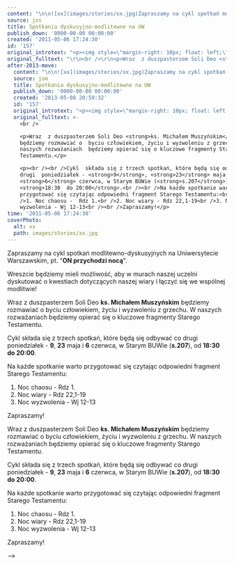 ```yaml
---
content: "\n\n![xx](images/stories/xx.jpg)Zapraszamy na cykl spotkań modlitewno-dyskusyjnych na Uniwersytecie Warszawskim, pt. \"**ON przychodzi nocą**\".\n\nWreszcie  będziemy mieli możliwość, aby w murach naszej uczelni dyskutować o  kwestiach dotyczących naszej wiary i łączyć się we wspólnej modlitwie!\n\_\n\n<!--{{intro-break}}-->\n\nWraz  z duszpasterzem Soli Deo **ks. Michałem Muszyńskim** będziemy rozmawiać o  byciu człowiekiem, życiu i wyzwoleniu z grzechu. W naszych rozważaniach  będziemy opierać się o kluczowe fragmenty Starego Testamentu.\n\n\nCykl  składa się z trzech spotkań, które będą się odbywać co drugi  poniedziałek - **9**, **23** maja i **6** czerwca, w Starym BUWie (**s.207**), od **18:30  do 20:00**.\n\nNa każde spotkanie warto przygotować się czytając odpowiedni fragment Starego Testamentu:\n\n1. Noc chaosu -  Rdz 1.\n2. Noc wiary - Rdz 22,1-19\n3. Noc wyzwolenia - Wj 12-13\n\nZapraszamy!\n\n\n<!--CONTENT FROM OLD SERVER (jos before 2013): \n\n![xx](images/stories/xx.jpg)Zapraszamy na cykl spotkań modlitewno-dyskusyjnych na Uniwersytecie Warszawskim, pt. \"**ON przychodzi nocą**\".\n\nWreszcie  będziemy mieli możliwość, aby w murach naszej uczelni dyskutować o  kwestiach dotyczących naszej wiary i łączyć się we wspólnej modlitwie!\n\r\n\n\_\n\r\n\n<!--{{intro-break}}-->\n\r\n\n\r\n\nWraz  z duszpasterzem Soli Deo **ks. Michałem Muszyńskim** będziemy rozmawiać o  byciu człowiekiem, życiu i wyzwoleniu z grzechu. W naszych rozważaniach  będziemy opierać się o kluczowe fragmenty Starego Testamentu.\n\r\n\nCykl  składa się z trzech spotkań, które będą się odbywać co drugi  poniedziałek - **9**, **23** maja i **6** czerwca, w Starym BUWie (**s.207**), od **18:30  do 20:00**.\n\nNa każde spotkanie warto przygotować się czytając odpowiedni fragment Starego Testamentu:\n\n1. Noc chaosu -  Rdz 1.\n2. Noc wiary - Rdz 22,1-19\n3. Noc wyzwolenia - Wj 12-13\n\nZapraszamy!\n\n-->"
source: jos
title: Spotkania dyskusyjno-modlitewne na UW
publish_down: '0000-00-00 00:00:00'
created: '2011-05-06 17:24:30'
id: '157'
original_introtext: "<p><img style=\"margin-right: 10px; float: left;\" alt=\"xx\" src=\"images/stories/xx.jpg\" height=\"87\" width=\"130\" />Zapraszamy na cykl spotkań modlitewno-dyskusyjnych na Uniwersytecie Warszawskim, pt. \"<strong>ON przychodzi nocą</strong>\".<br /><br />Wreszcie  będziemy mieli możliwość, aby w murach naszej uczelni dyskutować o  kwestiach dotyczących naszej wiary i łączyć się we wspólnej modlitwie!</p>\r\n<p>\_</p>\r\n"
original_fulltext: "\r\n<br />\r\n<p>Wraz  z duszpasterzem Soli Deo <strong>ks. Michałem Muszyńskim</strong> będziemy rozmawiać o  byciu człowiekiem, życiu i wyzwoleniu z grzechu. W naszych rozważaniach  będziemy opierać się o kluczowe fragmenty Starego Testamentu.</p>\r\n<p><br /><br />Cykl  składa się z trzech spotkań, które będą się odbywać co drugi  poniedziałek - <strong>9</strong>, <strong>23</strong> maja i <strong>6</strong> czerwca, w Starym BUWie (<strong>s.207</strong>), od <strong>18:30  do 20:00</strong>.<br /><br />Na każde spotkanie warto przygotować się czytając odpowiedni fragment Starego Testamentu:<br /><br />1. Noc chaosu -  Rdz 1.<br />2. Noc wiary - Rdz 22,1-19<br />3. Noc wyzwolenia - Wj 12-13<br /><br />Zapraszamy!</p>"
after-2013-move:
  content: "\n\n![xx](images/stories/xx.jpg)Zapraszamy na cykl spotkań modlitewno-dyskusyjnych na Uniwersytecie Warszawskim, pt. \"**ON przychodzi nocą**\".\n\nWreszcie  będziemy mieli możliwość, aby w murach naszej uczelni dyskutować o  kwestiach dotyczących naszej wiary i łączyć się we wspólnej modlitwie!\n\_\n\n<!--{{intro-break}}-->\n\nWraz  z duszpasterzem Soli Deo **ks. Michałem Muszyńskim** będziemy rozmawiać o  byciu człowiekiem, życiu i wyzwoleniu z grzechu. W naszych rozważaniach  będziemy opierać się o kluczowe fragmenty Starego Testamentu.\n\n\nCykl  składa się z trzech spotkań, które będą się odbywać co drugi  poniedziałek - **9**, **23** maja i **6** czerwca, w Starym BUWie (**s.207**), od **18:30  do 20:00**.\n\nNa każde spotkanie warto przygotować się czytając odpowiedni fragment Starego Testamentu:\n\n1. Noc chaosu -  Rdz 1.\n2. Noc wiary - Rdz 22,1-19\n3. Noc wyzwolenia - Wj 12-13\n\nZapraszamy!\n"
  source: jom
  title: Spotkania dyskusyjno-modlitewne na UW
  publish_down: '0000-00-00 00:00:00'
  created: '2013-05-08 20:59:32'
  id: '157'
  original_introtext: "<p><img style=\"margin-right: 10px; float: left;\" alt=\"xx\" src=\"images/stories/xx.jpg\" height=\"87\" width=\"130\" />Zapraszamy na cykl spotkań modlitewno-dyskusyjnych na Uniwersytecie Warszawskim, pt. \"<strong>ON przychodzi nocą</strong>\".<br /><br />Wreszcie  będziemy mieli możliwość, aby w murach naszej uczelni dyskutować o  kwestiach dotyczących naszej wiary i łączyć się we wspólnej modlitwie!</p>\n<p>\_</p>"
  original_fulltext: >-
    <br />

    <p>Wraz  z duszpasterzem Soli Deo <strong>ks. Michałem Muszyńskim</strong>
    będziemy rozmawiać o  byciu człowiekiem, życiu i wyzwoleniu z grzechu. W
    naszych rozważaniach  będziemy opierać się o kluczowe fragmenty Starego
    Testamentu.</p>

    <p><br /><br />Cykl  składa się z trzech spotkań, które będą się odbywać co
    drugi  poniedziałek - <strong>9</strong>, <strong>23</strong> maja i
    <strong>6</strong> czerwca, w Starym BUWie (<strong>s.207</strong>), od
    <strong>18:30  do 20:00</strong>.<br /><br />Na każde spotkanie warto
    przygotować się czytając odpowiedni fragment Starego Testamentu:<br /><br
    />1. Noc chaosu -  Rdz 1.<br />2. Noc wiary - Rdz 22,1-19<br />3. Noc
    wyzwolenia - Wj 12-13<br /><br />Zapraszamy!</p>
time: '2011-05-06 17:24:30'
coverPhoto:
  alt: xx
  path: images/stories/xx.jpg
---
```

Zapraszamy na cykl spotkań modlitewno-dyskusyjnych na Uniwersytecie Warszawskim, pt. "**ON przychodzi nocą**".

Wreszcie  będziemy mieli możliwość, aby w murach naszej uczelni dyskutować o  kwestiach dotyczących naszej wiary i łączyć się we wspólnej modlitwie!
 

<!--{{intro-break}}-->

Wraz  z duszpasterzem Soli Deo **ks. Michałem Muszyńskim** będziemy rozmawiać o  byciu człowiekiem, życiu i wyzwoleniu z grzechu. W naszych rozważaniach  będziemy opierać się o kluczowe fragmenty Starego Testamentu.


Cykl  składa się z trzech spotkań, które będą się odbywać co drugi  poniedziałek - **9**, **23** maja i **6** czerwca, w Starym BUWie (**s.207**), od **18:30  do 20:00**.

Na każde spotkanie warto przygotować się czytając odpowiedni fragment Starego Testamentu:

1. Noc chaosu -  Rdz 1.
2. Noc wiary - Rdz 22,1-19
3. Noc wyzwolenia - Wj 12-13

Zapraszamy!


<!--CONTENT FROM OLD SERVER (jos before 2013): 

Zapraszamy na cykl spotkań modlitewno-dyskusyjnych na Uniwersytecie Warszawskim, pt. "**ON przychodzi nocą**".

Wreszcie  będziemy mieli możliwość, aby w murach naszej uczelni dyskutować o  kwestiach dotyczących naszej wiary i łączyć się we wspólnej modlitwie!


 


<!--{{intro-break}}-->




Wraz  z duszpasterzem Soli Deo **ks. Michałem Muszyńskim** będziemy rozmawiać o  byciu człowiekiem, życiu i wyzwoleniu z grzechu. W naszych rozważaniach  będziemy opierać się o kluczowe fragmenty Starego Testamentu.


Cykl  składa się z trzech spotkań, które będą się odbywać co drugi  poniedziałek - **9**, **23** maja i **6** czerwca, w Starym BUWie (**s.207**), od **18:30  do 20:00**.

Na każde spotkanie warto przygotować się czytając odpowiedni fragment Starego Testamentu:

1. Noc chaosu -  Rdz 1.
2. Noc wiary - Rdz 22,1-19
3. Noc wyzwolenia - Wj 12-13

Zapraszamy!

-->

<!--{{json:{"created_date":"2011-05-06 17:24:30","publish_down":"0000-00-00 00:00:00","id":"157"}}}-->